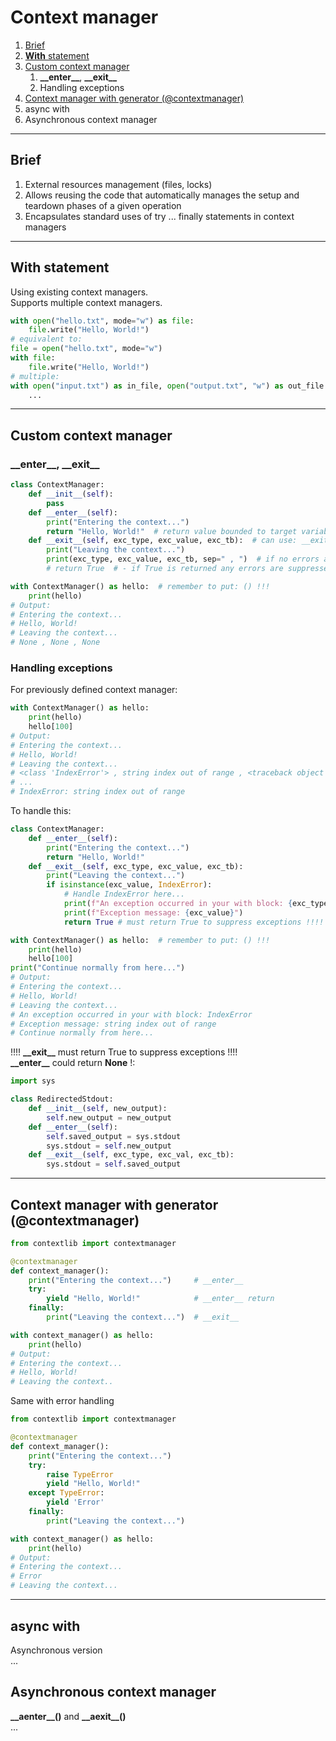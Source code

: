 # Context manager
1. [Brief]()
2. [**With** statement]()
3. [Custom context manager]()
   1. **\_\_enter\_\_**, **\_\_exit\_\_**
   2. Handling exceptions
4. [Context manager with generator (@contextmanager)]()
5. async with
6. Asynchronous context manager
---

## Brief
1. External resources management (files, locks)
2. Allows reusing the code that automatically manages the setup and teardown phases of a given operation  
3. Encapsulates standard uses of try ... finally statements in context managers

---

## With statement
Using existing context managers.  
Supports multiple context managers.  
```python
with open("hello.txt", mode="w") as file:
    file.write("Hello, World!")
# equivalent to: 
file = open("hello.txt", mode="w")
with file:
    file.write("Hello, World!")
# multiple:
with open("input.txt") as in_file, open("output.txt", "w") as out_file:
    ...
```

---

## Custom context manager
### **\_\_enter\_\_**, **\_\_exit\_\_**
```python
class ContextManager:
    def __init__(self):
        pass
    def __enter__(self):
        print("Entering the context...")
        return "Hello, World!"  # return value bounded to target variable (after 'with ... as' expression)
    def __exit__(self, exc_type, exc_value, exc_tb):  # can use: __exit__(self, *args, **kwargs):
        print("Leaving the context...")
        print(exc_type, exc_value, exc_tb, sep=" , ")  # if no errors all 3 set to None
        # return True  # - if True is returned any errors are suppressed

with ContextManager() as hello:  # remember to put: () !!!
    print(hello)
# Output:
# Entering the context...
# Hello, World!
# Leaving the context...
# None , None , None
```
### Handling exceptions
For previously defined context manager:
```python
with ContextManager() as hello:
    print(hello)
    hello[100]
# Output:
# Entering the context...
# Hello, World!
# Leaving the context...
# <class 'IndexError'> , string index out of range , <traceback object at 0x...>
# ...
# IndexError: string index out of range
```
To handle this:
```python
class ContextManager:
    def __enter__(self):
        print("Entering the context...")
        return "Hello, World!"
    def __exit__(self, exc_type, exc_value, exc_tb):
        print("Leaving the context...")
        if isinstance(exc_value, IndexError):
            # Handle IndexError here...
            print(f"An exception occurred in your with block: {exc_type.__name__}")
            print(f"Exception message: {exc_value}")
            return True # must return True to suppress exceptions !!!!

with ContextManager() as hello:  # remember to put: () !!!
    print(hello)
    hello[100]
print("Continue normally from here...")
# Output:
# Entering the context...
# Hello, World!
# Leaving the context...
# An exception occurred in your with block: IndexError
# Exception message: string index out of range
# Continue normally from here...
```
!!!! **\_\_exit\_\_** must return True to suppress exceptions !!!!  
**\_\_enter\_\_** could return **None** !:  
```python
import sys

class RedirectedStdout:
    def __init__(self, new_output):
        self.new_output = new_output
    def __enter__(self):
        self.saved_output = sys.stdout
        sys.stdout = self.new_output
    def __exit__(self, exc_type, exc_val, exc_tb):
        sys.stdout = self.saved_output
```

---

## Context manager with generator (@contextmanager)
```python
from contextlib import contextmanager

@contextmanager
def context_manager():
    print("Entering the context...")     # __enter__
    try:                                 
        yield "Hello, World!"            # __enter__ return
    finally:
        print("Leaving the context...")  # __exit__

with context_manager() as hello:
    print(hello)
# Output:
# Entering the context...
# Hello, World!
# Leaving the context..
```
Same with error handling
```python
from contextlib import contextmanager

@contextmanager
def context_manager():
    print("Entering the context...")
    try:
        raise TypeError
        yield "Hello, World!"
    except TypeError:
        yield 'Error'
    finally:
        print("Leaving the context...")

with context_manager() as hello:
    print(hello)
# Output:
# Entering the context...
# Error
# Leaving the context...
```
---

## async with
Asynchronous version   
...  
## Asynchronous context manager
**\_\_aenter\_\_()** and **\_\_aexit\_\_()**  
...  
